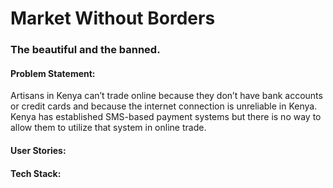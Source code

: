 # Market Without Borders
### The beautiful and the banned.

#### Problem Statement:
Artisans in Kenya can’t trade online because they don’t have bank accounts or credit cards and because the internet connection is unreliable in Kenya. Kenya has established SMS-based payment systems but there is no way to allow them to utilize that system in online trade.

#### User Stories:


#### Tech Stack:
